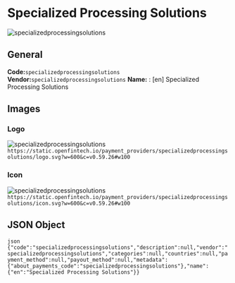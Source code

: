 # Specialized Processing Solutions 
![specializedprocessingsolutions](https://static.openfintech.io/payment_providers/specializedprocessingsolutions/logo.svg?w=600&c=v0.59.26#w100) 
## General 
**Code:**`specializedprocessingsolutions` 
**Vendor:**`specializedprocessingsolutions` 
**Name:** 
:	[en] Specialized Processing Solutions 
## Images 
### Logo 
![specializedprocessingsolutions](https://static.openfintech.io/payment_providers/specializedprocessingsolutions/logo.svg?w=600&c=v0.59.26#w100) 
``` https://static.openfintech.io/payment_providers/specializedprocessingsolutions/logo.svg?w=600&c=v0.59.26#w100 ``` 
### Icon 
![specializedprocessingsolutions](https://static.openfintech.io/payment_providers/specializedprocessingsolutions/icon.svg?w=600&c=v0.59.26#w100) 
``` https://static.openfintech.io/payment_providers/specializedprocessingsolutions/icon.svg?w=600&c=v0.59.26#w100 ``` 
## JSON Object 
```json {"code":"specializedprocessingsolutions","description":null,"vendor":"specializedprocessingsolutions","categories":null,"countries":null,"payment_method":null,"payout_method":null,"metadata":{"about_payments_code":"specializedprocessingsolutions"},"name":{"en":"Specialized Processing Solutions"}} ``` 
